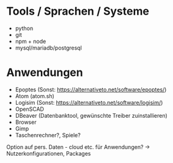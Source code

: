 # Tools / Sprachen / Systeme
* python
* git
* npm + node
* mysql/mariadb/postgresql


# Anwendungen
* Epoptes (Sonst: https://alternativeto.net/software/epoptes/)
* Atom (atom.sh)
* Logisim (Sonst: https://alternativeto.net/software/logisim/)
* OpenSCAD
* DBeaver (Datenbanktool, gewünschte Treiber zuinstallieren)
* Browser
* Gimp
* Taschenrechner?, Spiele?



Option auf pers. Daten - cloud etc. für Anwendungen?
-> Nutzerkonfigurationen, Packages
